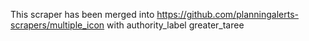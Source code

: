 This scraper has been merged into https://github.com/planningalerts-scrapers/multiple_icon
with authority_label greater_taree

